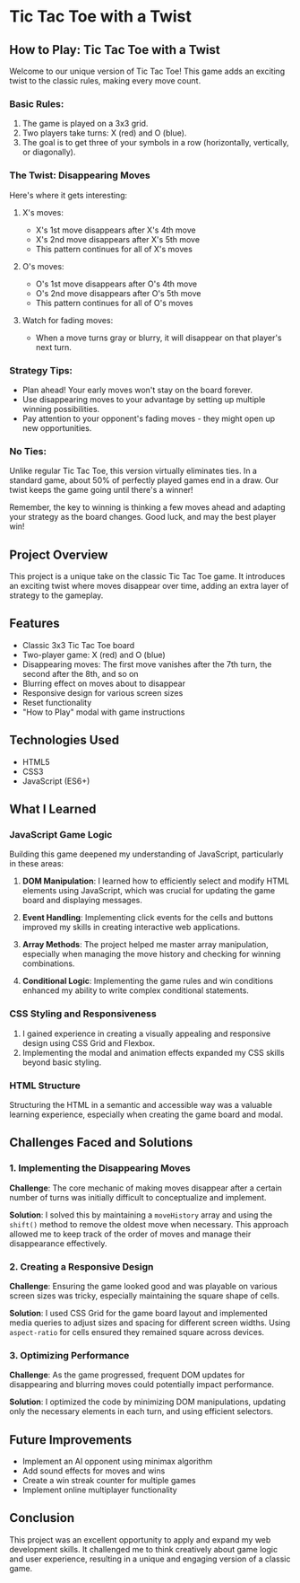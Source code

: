 # Tic Tac Toe with a Twist

## How to Play: Tic Tac Toe with a Twist

Welcome to our unique version of Tic Tac Toe! This game adds an exciting twist to the classic rules, making every move count.

### Basic Rules:

1. The game is played on a 3x3 grid.
2. Two players take turns: X (red) and O (blue).
3. The goal is to get three of your symbols in a row (horizontally, vertically, or diagonally).

### The Twist: Disappearing Moves

Here's where it gets interesting:

1. X's moves:

   - X's 1st move disappears after X's 4th move
   - X's 2nd move disappears after X's 5th move
   - This pattern continues for all of X's moves

2. O's moves:

   - O's 1st move disappears after O's 4th move
   - O's 2nd move disappears after O's 5th move
   - This pattern continues for all of O's moves

3. Watch for fading moves:
   - When a move turns gray or blurry, it will disappear on that player's next turn.

### Strategy Tips:

- Plan ahead! Your early moves won't stay on the board forever.
- Use disappearing moves to your advantage by setting up multiple winning possibilities.
- Pay attention to your opponent's fading moves - they might open up new opportunities.

### No Ties:

Unlike regular Tic Tac Toe, this version virtually eliminates ties. In a standard game, about 50% of perfectly played games end in a draw. Our twist keeps the game going until there's a winner!

Remember, the key to winning is thinking a few moves ahead and adapting your strategy as the board changes. Good luck, and may the best player win!

## Project Overview

This project is a unique take on the classic Tic Tac Toe game. It introduces an exciting twist where moves disappear over time, adding an extra layer of strategy to the gameplay.

## Features

- Classic 3x3 Tic Tac Toe board
- Two-player game: X (red) and O (blue)
- Disappearing moves: The first move vanishes after the 7th turn, the second after the 8th, and so on
- Blurring effect on moves about to disappear
- Responsive design for various screen sizes
- Reset functionality
- "How to Play" modal with game instructions

## Technologies Used

- HTML5
- CSS3
- JavaScript (ES6+)

## What I Learned

### JavaScript Game Logic

Building this game deepened my understanding of JavaScript, particularly in these areas:

1. **DOM Manipulation**: I learned how to efficiently select and modify HTML elements using JavaScript, which was crucial for updating the game board and displaying messages.

2. **Event Handling**: Implementing click events for the cells and buttons improved my skills in creating interactive web applications.

3. **Array Methods**: The project helped me master array manipulation, especially when managing the move history and checking for winning combinations.

4. **Conditional Logic**: Implementing the game rules and win conditions enhanced my ability to write complex conditional statements.

### CSS Styling and Responsiveness

1. I gained experience in creating a visually appealing and responsive design using CSS Grid and Flexbox.
2. Implementing the modal and animation effects expanded my CSS skills beyond basic styling.

### HTML Structure

Structuring the HTML in a semantic and accessible way was a valuable learning experience, especially when creating the game board and modal.

## Challenges Faced and Solutions

### 1. Implementing the Disappearing Moves

**Challenge**: The core mechanic of making moves disappear after a certain number of turns was initially difficult to conceptualize and implement.

**Solution**: I solved this by maintaining a `moveHistory` array and using the `shift()` method to remove the oldest move when necessary. This approach allowed me to keep track of the order of moves and manage their disappearance effectively.

### 2. Creating a Responsive Design

**Challenge**: Ensuring the game looked good and was playable on various screen sizes was tricky, especially maintaining the square shape of cells.

**Solution**: I used CSS Grid for the game board layout and implemented media queries to adjust sizes and spacing for different screen widths. Using `aspect-ratio` for cells ensured they remained square across devices.

### 3. Optimizing Performance

**Challenge**: As the game progressed, frequent DOM updates for disappearing and blurring moves could potentially impact performance.

**Solution**: I optimized the code by minimizing DOM manipulations, updating only the necessary elements in each turn, and using efficient selectors.

## Future Improvements

- Implement an AI opponent using minimax algorithm
- Add sound effects for moves and wins
- Create a win streak counter for multiple games
- Implement online multiplayer functionality

## Conclusion

This project was an excellent opportunity to apply and expand my web development skills. It challenged me to think creatively about game logic and user experience, resulting in a unique and engaging version of a classic game.
